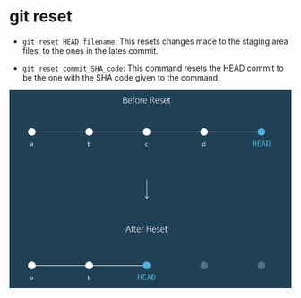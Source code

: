 # git reset

- `git reset HEAD filename`: This resets changes made to the staging area files, to the ones
in the lates commit.

- `git reset commit_SHA_code`: This command resets the HEAD commit to be the one with the SHA code
given to the command.

![](git_reset.png)

